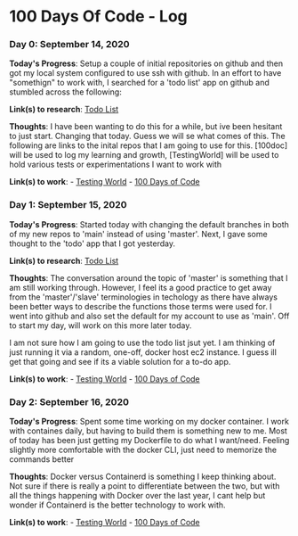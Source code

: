 # 100 Days Of Code - Log

### Day 0: September 14, 2020

**Today's Progress**:  Setup a couple of initial repositories on github and then got my local system configured to use ssh with github. In an effort to have "somethign" to work with, I searched for a 'todo list' app on github and stumbled across the following:

**Link(s) to research**: [Todo List](https://github.com/cassidoo/todometer)

**Thoughts**: I have been wanting to do this for a while, but ive been hesitant to just start. Changing that today. Guess we will se what comes of this. The following are links to the inital repos that I am going to use for this. [100doc] will be used to log my learning and growth, [TestingWorld] will be used to hold various tests or experimentations I want to work with

**Link(s) to work**: 
    - [Testing World](https://github.com/jragland/TestingWorld)
    - [100 Days of Code](https://github.com/jragland/100doc)


### Day 1: September 15, 2020

**Today's Progress**:  Started today with changing the default branches in both of my new repos to 'main' instead of using 'master'. Next, I gave some thought to the 'todo' app that I got yesterday. 
 
**Link(s) to research**: [Todo List](https://github.com/cassidoo/todometer)

**Thoughts**: The conversation around the topic of 'master' is something that I am still working through. However, I feel its a good practice to get away from the 'master'/'slave' terminologies in techology as there have always been better ways to describe the functions those terms were used for. I went into github and also set the default for my account to use as 'main'. Off to start my day, will work on this more later today.

I am not sure how I am going to use the todo list jsut yet. I am thinking of just running it via a random, one-off, docker host ec2 instance. I guess ill get that going and see if its a viable solution for a to-do app.

**Link(s) to work**: 
    - [Testing World](https://github.com/jragland/TestingWorld)
    - [100 Days of Code](https://github.com/jragland/100doc)
    

### Day 2: September 16, 2020

**Today's Progress**: Spent some time working on my docker container. I work with containes daily, but having to build them is something new to me. Most of today has been just getting my Dockerfile to do what I want/need. Feeling slightly more comfortable with the docker CLI, just need to memorize the commands better

**Thoughts**: Docker versus Containerd is something I keep thinking about. Not sure if there is really a point to differentiate between the two, but with all the things happening with Docker over the last year, I cant help but wonder if Containerd is the better technology to work with. 

**Link(s) to work**: 
    - [Testing World](https://github.com/jragland/TestingWorld)
    - [100 Days of Code](https://github.com/jragland/100doc)